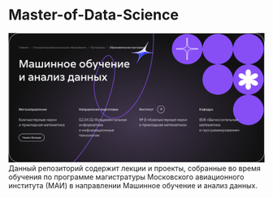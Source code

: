 # Master-of-Data-Science
![Cover](https://github.com/Verbasik/Master-of-Data-Science/blob/3620f6345444f946ca1fee780eb106047d1eabc2/images/Cover.png)
Данный репозиторий содержит лекции и проекты, собранные во время обучения по программе магистратуры Московского авиационного института (МАИ) в направлении Машинное обучение и анализ данных.
